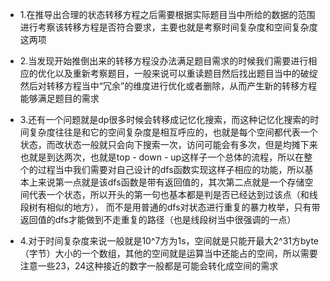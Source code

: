 + 1.在推导出合理的状态转移方程之后需要根据实际题目当中所给的数据的范围进行考察该转移方程是否符合要求，主要也就是考察时间复杂度和空间复杂度这两项

+ 2.当发现开始推倒出来的转移方程没办法满足题目需求的时候我们需要进行相应的优化以及重新考察题目，一般来说可以重读题目然后找出题目当中的破绽然后对转移方程当中“冗余”的维度进行优化或者删除，从而产生新的转移方程能够满足题目的需求
+ 3.还有一个问题就是dp很多时候会转移成记忆化搜索，而这种记忆化搜索的时间复杂度往往是和它的空间复杂度是相互呼应的，也就是每个空间都代表一个状态，而改状态一般就只会向下搜索一次，访问可能会有多次，但是均摊下来也就是到达两次，也就是top - down - up这样子一个总体的流程，所以在整个的过程当中我们需要对自己设计的dfs函数实现这样子相应的功能，所以基本上来说第一点就是该dfs函数是带有返回值的，其次第二点就是一个存储空间代表一个状态，所以开头的第一句也基本都是判是否已经达到过该点（和线段树有相似的地方）， 而不是用普通的dfs对状态进行重复的暴力枚举，只有带返回值的dfs才能做到不走重复的路径（也是线段树当中很强调的一点）

+ 4.对于时间复杂度来说一般就是10^7方为1s，空间就是只能开最大2^31方byte（字节）大小的一个数组，其他的空间就是运算当中还能占的空间，所以需要注意一些23，24这种接近的数字一般都是可能会转化成空间的需求